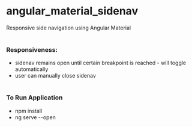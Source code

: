 # angular_material_sidenav
Responsive side navigation using Angular Material<br/><br/>

### Responsiveness:
- sidenav remains open until certain breakpoint is reached - will toggle automatically
- user can manually close sidenav<br/><br/>

### To Run Application
- npm install
- ng serve --open


